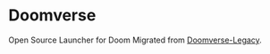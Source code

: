 # Doomverse
Open Source Launcher for Doom
Migrated from [Doomverse-Legacy](https://github.com/Ratintosh/Doomverse-Legacy).

